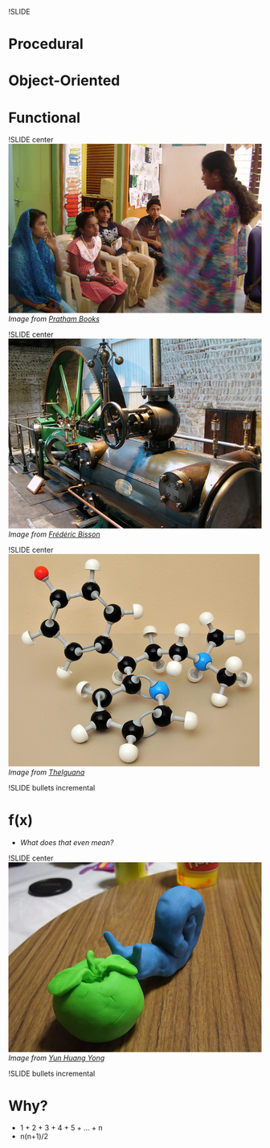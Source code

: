 !SLIDE
# Procedural
# Object-Oriented
# Functional

!SLIDE center
![Narrative](storytelling.jpg)
<span class="credit">*Image from [Pratham Books](http://www.flickr.com/photos/prathambooks/3378156185/)*</span>

!SLIDE center
![Things that do things](machine.jpg)
<span class="credit">*Image from [Fr&eacute;d&eacute;ric Bisson](http://www.flickr.com/photos/zigazou76/3600019451/)*</span>

!SLIDE center
![Relationships](connections.jpg)
<span class="credit">*Image from [TheIguana](http://www.flickr.com/photos/51035797337@N01/3012247640/)*</span>

!SLIDE bullets incremental
# f(x)
* *What does that even mean?*

!SLIDE center
![OO vs. Functional](play-doh.jpg)
<span class="credit">*Image from [Yun Huang Yong](http://www.flickr.com/photos/goosmurf/3727530095/)*</span>

!SLIDE bullets incremental
# Why?
* 1 + 2 + 3 + 4 + 5 + ... + n
* n(n+1)/2

